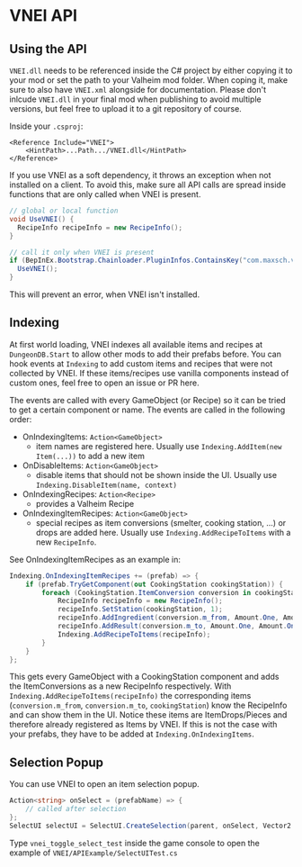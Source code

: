 ﻿# VNEI API

## Using the API
`VNEI.dll` needs to be referenced inside the C# project by either copying it to your mod or set the path to your Valheim mod folder.
When coping it, make sure to also have `VNEI.xml` alongside for documentation.
Please don't inlcude `VNEI.dll` in your final mod when publishing to avoid multiple versions, but feel free to upload it to a git repository of course.

Inside your `.csproj`:
```
<Reference Include="VNEI">
    <HintPath>...Path.../VNEI.dll</HintPath>
</Reference>
```

If you use VNEI as a soft dependency, it throws an exception when not installed on a client.
To avoid this, make sure all API calls are spread inside functions that are only called when VNEI is present.

```cs
// global or local function
void UseVNEI() {
  RecipeInfo recipeInfo = new RecipeInfo();
}

// call it only when VNEI is present
if (BepInEx.Bootstrap.Chainloader.PluginInfos.ContainsKey("com.maxsch.valheim.vnei")) {
  UseVNEI();
}
```
This will prevent an error, when VNEI isn't installed.

## Indexing
At first world loading, VNEI indexes all available items and recipes at `DungeonDB.Start` to allow other mods to add their prefabs before.
You can hook events at `Indexing` to add custom items and recipes that were not collected by VNEI.
If these items/recipes use vanilla components instead of custom ones, feel free to open an issue or PR here.

The events are called with every GameObject (or Recipe) so it can be tried to get a certain component or name.
The events are called in the following order:

- OnIndexingItems: `Action<GameObject>`
    - item names are registered here. Usually use `Indexing.AddItem(new Item(...))` to add a new item
- OnDisableItems: `Action<GameObject>`
    - disable items that should not be shown inside the UI. Usually use `Indexing.DisableItem(name, context)`
- OnIndexingRecipes: `Action<Recipe>`
    - provides a Valheim Recipe
- OnIndexingItemRecipes: `Action<GameObject>`
    - special recipes as item conversions (smelter, cooking station, ...) or drops are added here.
      Usually use `Indexing.AddRecipeToItems` with a new `RecipeInfo`.

See OnIndexingItemRecipes as an example in:
```cs
Indexing.OnIndexingItemRecipes += (prefab) => {
    if (prefab.TryGetComponent(out CookingStation cookingStation)) {
        foreach (CookingStation.ItemConversion conversion in cookingStation.m_conversion) {
            RecipeInfo recipeInfo = new RecipeInfo();
            recipeInfo.SetStation(cookingStation, 1);
            recipeInfo.AddIngredient(conversion.m_from, Amount.One, Amount.One, 1, prefab.name);
            recipeInfo.AddResult(conversion.m_to, Amount.One, Amount.One, 1, prefab.name);
            Indexing.AddRecipeToItems(recipeInfo);
        }
    }
};
```
This gets every GameObject with a CookingStation component and adds the ItemConversions as a new RecipeInfo respectively.
With `Indexing.AddRecipeToItems(recipeInfo)` the corresponding items (`conversion.m_from`, `conversion.m_to`, `cookingStation`)
know the RecipeInfo and can show them in the UI.
Notice these items are ItemDrops/Pieces and therefore already registered as Items by VNEI.
If this is not the case with your prefabs, they have to be added at `Indexing.OnIndexingItems`.


## Selection Popup
You can use VNEI to open an item selection popup.
```cs
Action<string> onSelect = (prefabName) => {
    // called after selection
};
SelectUI selectUI = SelectUI.CreateSelection(parent, onSelect, Vector2.zero);
```
Type `vnei_toggle_select_test` inside the game console to open the example of `VNEI/APIExample/SelectUITest.cs`

